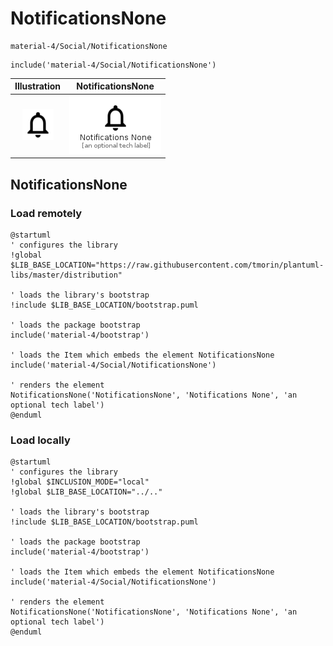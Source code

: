 # NotificationsNone


```text
material-4/Social/NotificationsNone
```

```text
include('material-4/Social/NotificationsNone')
```



| Illustration | NotificationsNone |
| :---: | :---: |
| ![illustration for Illustration](../../material-4/Social/NotificationsNone.png) | ![illustration for NotificationsNone](../../material-4/Social/NotificationsNone.Local.png) |




## NotificationsNone

### Load remotely
```plantuml
@startuml
' configures the library
!global $LIB_BASE_LOCATION="https://raw.githubusercontent.com/tmorin/plantuml-libs/master/distribution"

' loads the library's bootstrap
!include $LIB_BASE_LOCATION/bootstrap.puml

' loads the package bootstrap
include('material-4/bootstrap')

' loads the Item which embeds the element NotificationsNone
include('material-4/Social/NotificationsNone')

' renders the element
NotificationsNone('NotificationsNone', 'Notifications None', 'an optional tech label')
@enduml
```

### Load locally
```plantuml
@startuml
' configures the library
!global $INCLUSION_MODE="local"
!global $LIB_BASE_LOCATION="../.."

' loads the library's bootstrap
!include $LIB_BASE_LOCATION/bootstrap.puml

' loads the package bootstrap
include('material-4/bootstrap')

' loads the Item which embeds the element NotificationsNone
include('material-4/Social/NotificationsNone')

' renders the element
NotificationsNone('NotificationsNone', 'Notifications None', 'an optional tech label')
@enduml
```

